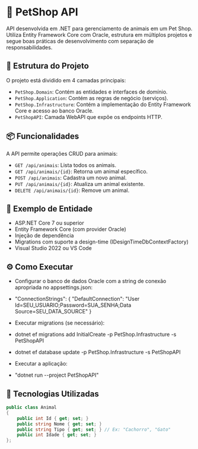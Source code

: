 # 🐾 PetShop API

API desenvolvida em .NET para gerenciamento de animais em um Pet Shop. Utiliza Entity Framework Core com Oracle, estrutura em múltiplos projetos e segue boas práticas de desenvolvimento com separação de responsabilidades.

## 📁 Estrutura do Projeto

O projeto está dividido em 4 camadas principais:

- `PetShop.Domain`: Contém as entidades e interfaces de domínio.
- `PetShop.Application`: Contém as regras de negócio (serviços).
- `PetShop.Infrastructure`: Contém a implementação do Entity Framework Core e acesso ao banco Oracle.
- `PetShopAPI`: Camada WebAPI que expõe os endpoints HTTP.

## 📦 Funcionalidades

A API permite operações CRUD para animais:

- `GET /api/animais`: Lista todos os animais.
- `GET /api/animais/{id}`: Retorna um animal específico.
- `POST /api/animais`: Cadastra um novo animal.
- `PUT /api/animais/{id}`: Atualiza um animal existente.
- `DELETE /api/animais/{id}`: Remove um animal.

## 📌 Exemplo de Entidade
- ASP.NET Core 7 ou superior
- Entity Framework Core (com provider Oracle)
- Injeção de dependência
- Migrations com suporte a design-time (IDesignTimeDbContextFactory)
- Visual Studio 2022 ou VS Code

## ⚙️ Como Executar
- Configurar o banco de dados Oracle com a string de conexão apropriada no appsettings.json:

- "ConnectionStrings": {
  "DefaultConnection": "User Id=SEU_USUARIO;Password=SUA_SENHA;Data Source=SEU_DATA_SOURCE"
}
- Executar migrations (se necessário):

- dotnet ef migrations add InitialCreate -p PetShop.Infrastructure -s PetShopAPI
- dotnet ef database update -p PetShop.Infrastructure -s PetShopAPI

- Executar a aplicação:

- "dotnet run --project PetShopAPI"


## 🔧 Tecnologias Utilizadas
```csharp
public class Animal
{
    public int Id { get; set; }
    public string Nome { get; set; }
    public string Tipo { get; set; } // Ex: "Cachorro", "Gato"
    public int Idade { get; set; }
};








